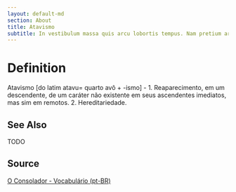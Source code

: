```yaml
---
layout: default-md
section: About
title: Atavismo
subtitle: In vestibulum massa quis arcu lobortis tempus. Nam pretium arcu in odio vulputate luctus.
---
```


# Definition
Atavismo [do latim atavu= quarto avô + -ismo] - 1. Reaparecimento, em um descendente, de um caráter não existente em seus ascendentes imediatos, mas sim em remotos. 2. Hereditariedade.

## See Also
TODO

## Source
[O Consolador - Vocabulário (pt-BR)](http://www.oconsolador.com.br/linkfixo/vocabulario/principal.html)
